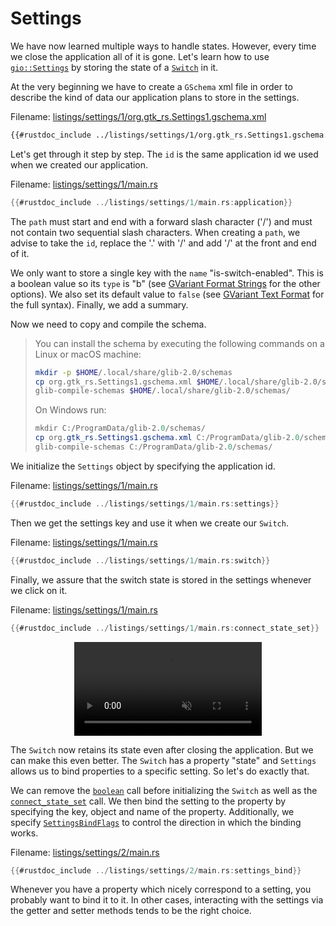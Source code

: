 # Settings

We have now learned multiple ways to handle states.
However, every time we close the application all of it is gone.
Let's learn how to use [`gio::Settings`](https://gtk-rs.org/gtk-rs-core/stable/latest/docs/gio/struct.Settings.html) by storing the state of a [`Switch`](../docs/gtk4/struct.Switch.html) in it.

At the very beginning we have to create a `GSchema` xml file in order to describe the kind of data our application plans to store in the settings.

Filename: <a class=file-link href="https://github.com/gtk-rs/gtk4-rs/blob/master/book/listings/settings/1/org.gtk_rs.Settings1.gschema.xml">listings/settings/1/org.gtk_rs.Settings1.gschema.xml</a>

```xml
{{#rustdoc_include ../listings/settings/1/org.gtk_rs.Settings1.gschema.xml}}
```
Let's get through it step by step.
The `id` is the same application id we used when we created our application.

Filename: <a class=file-link href="https://github.com/gtk-rs/gtk4-rs/blob/master/book/listings/settings/1/main.rs">listings/settings/1/main.rs</a>

```rust ,no_run,noplayground
{{#rustdoc_include ../listings/settings/1/main.rs:application}}
```
The `path` must start and end with a forward slash character ('/') and must not contain two sequential slash characters.
When creating a `path`, we advise to take the `id`, replace the '.' with '/' and add '/' at the front and end of it.

We only want to store a single key with the `name` "is-switch-enabled".
This is a boolean value so its `type` is "b" (see [GVariant Format Strings](https://docs.gtk.org/glib/gvariant-format-strings.html) for the other options).
We also set its default value to `false` (see [GVariant Text Format](https://docs.gtk.org/glib/gvariant-text.html) for the full syntax).
Finally, we add a summary.

Now we need to copy and compile the schema.

> You can install the schema by executing the following commands on a Linux or macOS machine:
> ```bash
> mkdir -p $HOME/.local/share/glib-2.0/schemas
> cp org.gtk_rs.Settings1.gschema.xml $HOME/.local/share/glib-2.0/schemas/
> glib-compile-schemas $HOME/.local/share/glib-2.0/schemas/
> ```
> 
> On Windows run:
> ```powershell
> mkdir C:/ProgramData/glib-2.0/schemas/
> cp org.gtk_rs.Settings1.gschema.xml C:/ProgramData/glib-2.0/schemas/
> glib-compile-schemas C:/ProgramData/glib-2.0/schemas/
> ```

We initialize the `Settings` object by specifying the application id.

Filename: <a class=file-link href="https://github.com/gtk-rs/gtk4-rs/blob/master/book/listings/settings/1/main.rs">listings/settings/1/main.rs</a>

```rust ,no_run,noplayground
{{#rustdoc_include ../listings/settings/1/main.rs:settings}}
```

Then we get the settings key and use it when we create our `Switch`.

Filename: <a class=file-link href="https://github.com/gtk-rs/gtk4-rs/blob/master/book/listings/settings/1/main.rs">listings/settings/1/main.rs</a>

```rust ,no_run,noplayground
{{#rustdoc_include ../listings/settings/1/main.rs:switch}}
```

Finally, we assure that the switch state is stored in the settings whenever we click on it.

Filename: <a class=file-link href="https://github.com/gtk-rs/gtk4-rs/blob/master/book/listings/settings/1/main.rs">listings/settings/1/main.rs</a>

```rust ,no_run,noplayground
{{#rustdoc_include ../listings/settings/1/main.rs:connect_state_set}}
```

<div style="text-align:center">
 <video autoplay muted loop>
  <source src="vid/settings_1.webm" type="video/webm">
  <p>A video which shows that the app can now store the app state</p>
 </video>
</div>

The `Switch` now retains its state even after closing the application.
But we can make this even better.
The `Switch` has a property "state" and `Settings` allows us to bind properties to a specific setting.
So let's do exactly that.

We can remove the [`boolean`](https://gtk-rs.org/gtk-rs-core/stable/latest/docs/gio/prelude/trait.SettingsExt.html#tymethod.boolean) call before initializing the `Switch` as well as the [`connect_state_set`](../docs/gtk4/struct.Switch.html#method.connect_state_set) call.
We then bind the setting to the property by specifying the key, object and name of the property.
Additionally, we specify [`SettingsBindFlags`](https://gtk-rs.org/gtk-rs-core/stable/latest/docs/gio/struct.SettingsBindFlags.html) to control the direction in which the binding works.

Filename: <a class=file-link href="https://github.com/gtk-rs/gtk4-rs/blob/master/book/listings/settings/2/main.rs">listings/settings/2/main.rs</a>

```rust ,no_run,noplayground
{{#rustdoc_include ../listings/settings/2/main.rs:settings_bind}}
```

Whenever you have a property which nicely correspond to a setting, you probably want to bind it to it.
In other cases, interacting with the settings via the getter and setter methods tends to be the right choice.
